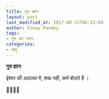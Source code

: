 ```yaml
---
title: गुरु ज्ञान
layout: post
last_modified_at: 2017-08-31T06:12:00
author: Vinay Pandey
tags:
- गुरु का ग्यान
categories:
- लघु
---
```

**गुरु ज्ञान**

ईश्वर की अदालत में,
शब्द नही, कर्म बोलते हैं ।

🙏🌷🌷🙏


